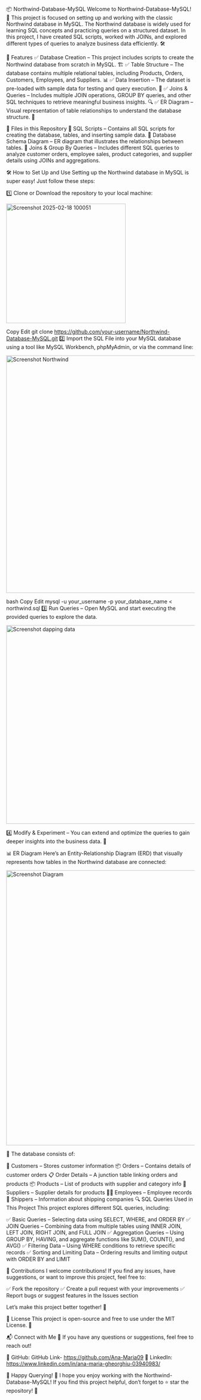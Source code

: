 📦 Northwind-Database-MySQL
Welcome to Northwind-Database-MySQL! 🎉 This project is focused on setting up and working with the classic Northwind database in MySQL. The Northwind database is widely used for learning SQL concepts and practicing queries on a structured dataset. In this project, I have created SQL scripts, worked with JOINs, and explored different types of queries to analyze business data efficiently. 🛠️

📌 Features
✅ Database Creation – This project includes scripts to create the Northwind database from scratch in MySQL. 🏗️
✅ Table Structure – The database contains multiple relational tables, including Products, Orders, Customers, Employees, and Suppliers. 📊
✅ Data Insertion – The dataset is pre-loaded with sample data for testing and query execution. 🔄
✅ Joins & Queries – Includes multiple JOIN operations, GROUP BY queries, and other SQL techniques to retrieve meaningful business insights. 🔍
✅ ER Diagram – Visual representation of table relationships to understand the database structure. 📸

📂 Files in this Repository
📜 SQL Scripts – Contains all SQL scripts for creating the database, tables, and inserting sample data.
📸 Database Schema Diagram – ER diagram that illustrates the relationships between tables.
📘 Joins & Group By Queries – Includes different SQL queries to analyze customer orders, employee sales, product categories, and supplier details using JOINs and aggregations.

🛠️ How to Set Up and Use
Setting up the Northwind database in MySQL is super easy! Just follow these steps:


1️⃣ Clone or Download the repository to your local machine:


<img width="319" alt="Screenshot 2025-02-18 100051" src="https://github.com/user-attachments/assets/c9f15664-6d40-4793-bf55-e6c7cfaba444" />


Copy
Edit
git clone https://github.com/your-username/Northwind-Database-MySQL.git
2️⃣ Import the SQL File into your MySQL database using a tool like MySQL Workbench, phpMyAdmin, or via the command line:


<img width="634" alt="Screenshot Northwind" src="https://github.com/user-attachments/assets/af0f9364-8a24-4d16-91b7-83ce42ec114c" />

bash
Copy
Edit
mysql -u your_username -p your_database_name < northwind.sql
3️⃣ Run Queries – Open MySQL and start executing the provided queries to explore the data.

<img width="530" alt="Screenshot dapping data " src="https://github.com/user-attachments/assets/9706e02d-cb14-40ae-8947-5a169e83b5b0" />

4️⃣ Modify & Experiment – You can extend and optimize the queries to gain deeper insights into the business data. 🚀

📊 ER Diagram
Here’s an Entity-Relationship Diagram (ERD) that visually represents how tables in the Northwind database are connected:

<img width="734" alt="Screenshot Diagram" src="https://github.com/user-attachments/assets/c2c4e952-c101-44a9-a259-2060452a5e5a" />


📌 The database consists of:

🏢 Customers – Stores customer information
📦 Orders – Contains details of customer orders
📋 Order Details – A junction table linking orders and products
📦 Products – List of products with supplier and category info
🚚 Suppliers – Supplier details for products
👩‍💼 Employees – Employee records
🚛 Shippers – Information about shipping companies
🔍 SQL Queries Used in This Project
This project explores different SQL queries, including:

✅ Basic Queries – Selecting data using SELECT, WHERE, and ORDER BY
✅ JOIN Queries – Combining data from multiple tables using INNER JOIN, LEFT JOIN, RIGHT JOIN, and FULL JOIN
✅ Aggregation Queries – Using GROUP BY, HAVING, and aggregate functions like SUM(), COUNT(), and AVG()
✅ Filtering Data – Using WHERE conditions to retrieve specific records
✅ Sorting and Limiting Data – Ordering results and limiting output with ORDER BY and LIMIT

📢 Contributions
I welcome contributions! If you find any issues, have suggestions, or want to improve this project, feel free to:

✅ Fork the repository
✅ Create a pull request with your improvements
✅ Report bugs or suggest features in the Issues section

Let’s make this project better together! 🤝

📜 License
This project is open-source and free to use under the MIT License. 🎈

📬 Connect with Me
💬 If you have any questions or suggestions, feel free to reach out!

🔹 GitHub: GitHub Link- https://github.com/Ana-Maria09
🔹 LinkedIn: https://www.linkedin.com/in/ana-maria-gheorghiu-03940983/


🚀 Happy Querying! 🚀
I hope you enjoy working with the Northwind-Database-MySQL! If you find this project helpful, don’t forget to ⭐ star the repository! 🌟
